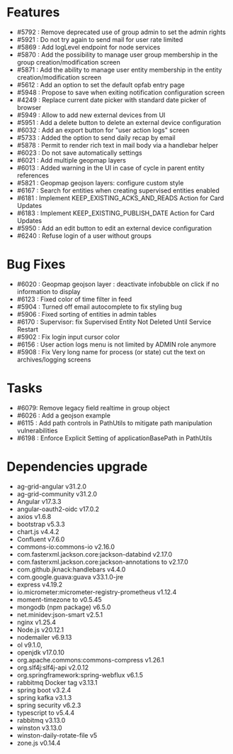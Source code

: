 
# Features

- #5792 : Remove deprecated use of group admin to set the admin rights
- #5921 : Do not try again to send mail for user rate limited
- #5869 : Add logLevel endpoint for node services
- #5870 : Add the possibility to manage user group membership in the group creation/modification screen
- #5871 : Add the ability to manage user entity membership in the entity creation/modification screen
- #5612 : Add an option to set the default opfab entry page
- #5948 : Propose to save when exiting notification configuration screen
- #4249 : Replace current date picker with standard date picker of browser
- #5949 : Allow to add new external devices from UI
- #5951 : Add a delete button to delete an external device configuration
- #6032 : Add an export button for "user action logs" screen
- #5733 : Added the option to send daily recap by email
- #5878 : Permit to render rich text in mail body via a handlebar helper
- #6023 : Do not save automatically settings
- #6021 : Add multiple geopmap layers
- #6013 : Added warning in the UI in case of cycle in parent entity references
- #5821 : Geopmap geojson layers: configure custom style
- #6167 : Search for entities when creating supervised entities enabled
- #6181 : Implement KEEP_EXISTING_ACKS_AND_READS Action for Card Updates
- #6183 : Implement KEEP_EXISTING_PUBLISH_DATE Action for Card Updates
- #5950 : Add an edit button to edit an external device configuration
- #6240 : Refuse login of a user without groups
  
# Bug Fixes

- #6020 : Geopmap geojson layer : deactivate infobubble on click if no information to display
- #6123 : Fixed color of time filter in feed
- #5904 : Turned off email autocomplete to fix styling bug
- #5906 : Fixed sorting of entities in admin tables
- #6170 : Supervisor: fix Supervised Entity Not Deleted Until Service Restart
- #5902 : Fix login input cursor color
- #6156 : User action logs menu is not limited by ADMIN role anymore
- #5908 : Fix Very long name for process (or state) cut the text on archives/logging screens

# Tasks
- #6079: Remove legacy field realtime in group object
- #6026 : Add a geojson example
- #6115 : Add path controls in PathUtils to mitigate path manipulation vulnerabilities
- #6198 : Enforce Explicit Setting of applicationBasePath in PathUtils

# Dependencies upgrade

- ag-grid-angular v31.2.0
- ag-grid-community v31.2.0
- Angular v17.3.3
- angular-oauth2-oidc v17.0.2
- axios v1.6.8
- bootstrap v5.3.3
- chart.js v4.4.2
- Confluent v7.6.0
- commons-io:commons-io v2.16.0
- com.fasterxml.jackson.core:jackson-databind v2.17.0
- com.fasterxml.jackson.core:jackson-annotations to v2.17.0
- com.github.jknack:handlebars v4.4.0
- com.google.guava:guava v33.1.0-jre
- express v4.19.2
- io.micrometer:micrometer-registry-prometheus v1.12.4
- moment-timezone to v0.5.45
- mongodb (npm package) v6.5.0
- net.minidev:json-smart v2.5.1
- nginx v1.25.4
- Node.js v20.12.1
- nodemailer v6.9.13
- ol v9.1.0,
- openjdk v17.0.10
- org.apache.commons:commons-compress v1.26.1
- org.slf4j:slf4j-api v2.0.12
- org.springframework:spring-webflux v6.1.5
- rabbitmq Docker tag v3.13.1
- spring boot v3.2.4
- spring kafka v3.1.3
- spring security v6.2.3
- typescript to v5.4.4
- rabbitmq v3.13.0
- winston v3.13.0
- winston-daily-rotate-file v5
- zone.js v0.14.4



